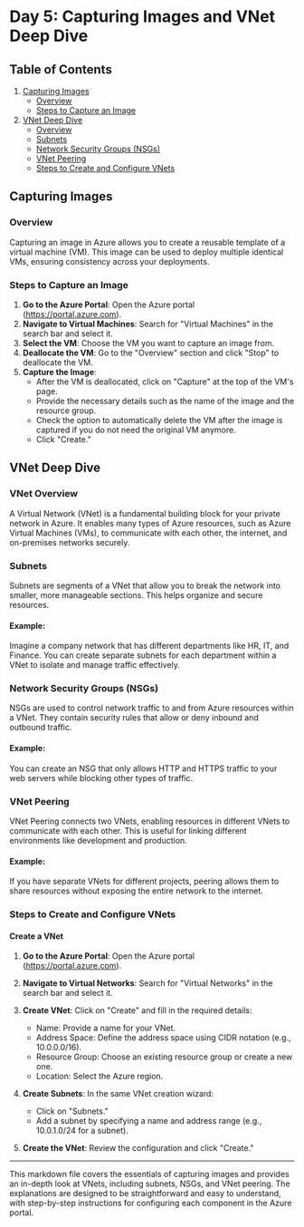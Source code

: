 # Day 5: Capturing Images and VNet Deep Dive
 
## Table of Contents
1. [Capturing Images](#capturing-images)
    - [Overview](#overview)
    - [Steps to Capture an Image](#steps-to-capture-an-image)
2. [VNet Deep Dive](#vnet-deep-dive)
    - [Overview](#vnet-overview)
    - [Subnets](#subnets)
    - [Network Security Groups (NSGs)](#network-security-groups-nsgs)
    - [VNet Peering](#vnet-peering)
    - [Steps to Create and Configure VNets](#steps-to-create-and-configure-vnets)

## Capturing Images

### Overview
Capturing an image in Azure allows you to create a reusable template of a virtual machine (VM). This image can be used to deploy multiple identical VMs, ensuring consistency across your deployments.

### Steps to Capture an Image
1. **Go to the Azure Portal**: Open the Azure portal (https://portal.azure.com).
2. **Navigate to Virtual Machines**: Search for "Virtual Machines" in the search bar and select it.
3. **Select the VM**: Choose the VM you want to capture an image from.
4. **Deallocate the VM**: Go to the "Overview" section and click "Stop" to deallocate the VM.
5. **Capture the Image**:
    - After the VM is deallocated, click on "Capture" at the top of the VM's page.
    - Provide the necessary details such as the name of the image and the resource group.
    - Check the option to automatically delete the VM after the image is captured if you do not need the original VM anymore.
    - Click "Create."

## VNet Deep Dive

### VNet Overview
A Virtual Network (VNet) is a fundamental building block for your private network in Azure. It enables many types of Azure resources, such as Azure Virtual Machines (VMs), to communicate with each other, the internet, and on-premises networks securely.

### Subnets
Subnets are segments of a VNet that allow you to break the network into smaller, more manageable sections. This helps organize and secure resources.

#### Example:
Imagine a company network that has different departments like HR, IT, and Finance. You can create separate subnets for each department within a VNet to isolate and manage traffic effectively.

### Network Security Groups (NSGs)
NSGs are used to control network traffic to and from Azure resources within a VNet. They contain security rules that allow or deny inbound and outbound traffic.

#### Example:
You can create an NSG that only allows HTTP and HTTPS traffic to your web servers while blocking other types of traffic.

### VNet Peering
VNet Peering connects two VNets, enabling resources in different VNets to communicate with each other. This is useful for linking different environments like development and production.

#### Example:
If you have separate VNets for different projects, peering allows them to share resources without exposing the entire network to the internet.

### Steps to Create and Configure VNets

#### Create a VNet
1. **Go to the Azure Portal**: Open the Azure portal (https://portal.azure.com).
2. **Navigate to Virtual Networks**: Search for "Virtual Networks" in the search bar and select it.
3. **Create VNet**: Click on "Create" and fill in the required details:
    - Name: Provide a name for your VNet.
    - Address Space: Define the address space using CIDR notation (e.g., 10.0.0.0/16).
    - Resource Group: Choose an existing resource group or create a new one.
    - Location: Select the Azure region.

4. **Create Subnets**: In the same VNet creation wizard:
    - Click on "Subnets."
    - Add a subnet by specifying a name and address range (e.g., 10.0.1.0/24 for a subnet).

5. **Create the VNet**: Review the configuration and click "Create."

---

This markdown file covers the essentials of capturing images and provides an in-depth look at VNets, including subnets, NSGs, and VNet peering. The explanations are designed to be straightforward and easy to understand, with step-by-step instructions for configuring each component in the Azure portal.
